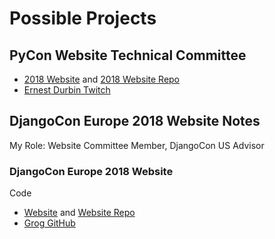 # Possible Projects

## PyCon Website Technical Committee

* [2018 Website](https://us.pycon.org/2018) and [2018 Website Repo](https://github.com/PyCon/pycon)
* [Ernest Durbin Twitch](https://www.twitch.tv/ewdurbin)

## DjangoCon Europe 2018 Website Notes

My Role: Website Committee Member, DjangoCon US Advisor

### DjangoCon Europe 2018 Website

Code
* [Website](https://2018.djangocon.us) and [Website Repo](https://github.com/rixx/djangocon-europe-18-blog)
* [Grog GitHub](https://github.com/andrewgodwin/grorg)
